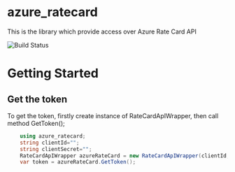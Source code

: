 # azure_ratecard
This is the library which provide access over Azure Rate Card API

![Build Status](https://travis-ci.org/rituraj190/azure_ratecard.svg?branch=master)


# Getting Started

## Get the token

To get the token, firstly create instance of RateCardApIWrapper, then call method GetToken();

```c#
	using azure_ratecard;
	string clientId="";
	string clientSecret="";
    RateCardApIWrapper azureRateCard = new RateCardApIWrapper(clientId,clientSecret);
    var token = azureRateCard.GetToken();
            
```